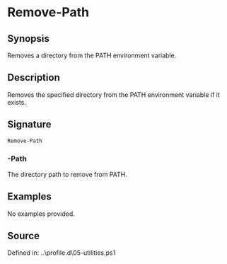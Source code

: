 # Remove-Path

## Synopsis

Removes a directory from the PATH environment variable.

## Description

Removes the specified directory from the PATH environment variable if it exists.

## Signature

```powershell
Remove-Path
```

### -Path

The directory path to remove from PATH.

## Examples

No examples provided.

## Source

Defined in: ..\profile.d\05-utilities.ps1
